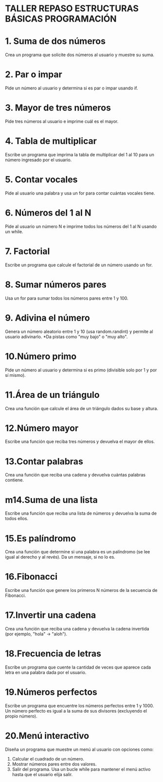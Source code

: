 # TALLER REPASO ESTRUCTURAS BÁSICAS PROGRAMACIÓN
# 1. Suma de dos números
Crea un programa que solicite dos números al usuario y muestre su suma.

# 2. Par o impar
Pide un número al usuario y determina si es par o impar usando if.

# 3. Mayor de tres números
Pide tres números al usuario e imprime cuál es el mayor.

# 4. Tabla de multiplicar
Escribe un programa que imprima la tabla de multiplicar del 1 al 10 para un número
ingresado por el usuario.

# 5. Contar vocales
Pide al usuario una palabra y usa un for para contar cuántas vocales tiene.

# 6. Números del 1 al N
Pide al usuario un número N e imprime todos los números del 1 al N usando un while.

# 7. Factorial
Escribe un programa que calcule el factorial de un número usando un for.

# 8. Sumar números pares
Usa un for para sumar todos los números pares entre 1 y 100.

# 9. Adivina el número
Genera un número aleatorio entre 1 y 10 (usa random.randint) y permite al usuario
adivinarlo.
*Da pistas como "muy bajo" o "muy alto".

# 10.Número primo
Pide un número al usuario y determina si es primo (divisible solo por 1 y por sí
mismo).

# 11.Área de un triángulo
Crea una función que calcule el área de un triángulo dados su base y altura.

# 12.Número mayor
Escribe una función que reciba tres números y devuelva el mayor de ellos.

# 13.Contar palabras
Crea una función que reciba una cadena y devuelva cuántas palabras contiene.

# m14.Suma de una lista
Escribe una función que reciba una lista de números y devuelva la suma de todos
ellos.

# 15.Es palíndromo
Crea una función que determine si una palabra es un palíndromo (se lee igual al
derecho y al revés). Da un mensaje, si no lo es.

# 16.Fibonacci
Escribe una función que genere los primeros N números de la secuencia de Fibonacci.

# 17.Invertir una cadena
Crea una función que reciba una cadena y devuelva la cadena invertida (por ejemplo,
"hola" -> "aloh").

# 18.Frecuencia de letras
Escribe un programa que cuente la cantidad de veces que aparece cada letra en una
palabra dada por el usuario.

# 19.Números perfectos
Escribe un programa que encuentre los números perfectos entre 1 y 1000. Un número
perfecto es igual a la suma de sus divisores (excluyendo el propio número).

# 20.Menú interactivo
Diseña un programa que muestre un menú al usuario con opciones como:
1. Calcular el cuadrado de un número.
2. Mostrar números pares entre dos valores.
3. Salir del programa.
Usa un bucle while para mantener el menú activo hasta que el usuario elija
salir.